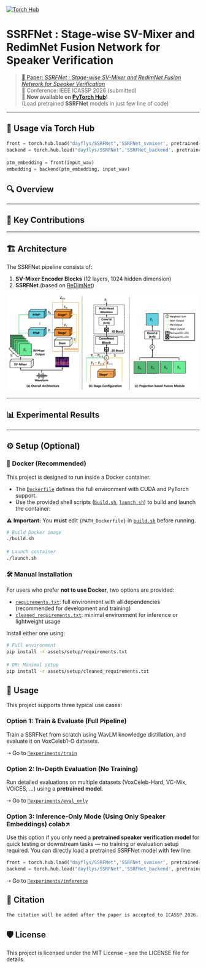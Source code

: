 
[![Torch Hub](https://img.shields.io/badge/Supported-Torch%20Hub-orange?logo=pytorch)](https://colab.research.google.com/drive/1DaVpnnwQd9Jg655RR5leDabZVNnjIo79?usp=sharing) 

# SSRFNet : Stage-wise SV-Mixer and RedimNet Fusion Network for Speaker Verification

> [📄 Paper: *SSRFNet : Stage-wise SV-Mixer and RedimNet Fusion Network for Speaker Verification*](./assets/paper.pdf)  
> 📅 Conference: IEEE ICASSP 2026 (submitted)  
> 🚀 **Now available on [PyTorch Hub](https://colab.research.google.com/drive/1DaVpnnwQd9Jg655RR5leDabZVNnjIo79?usp=sharing)!**  
> (Load pretrained **SSRFNet** models in just few line of code)

---

## 🚀 Usage via Torch Hub

```python
front = torch.hub.load("dayflys/SSRFNet",'SSRFNet_svmixer', pretrained=True).eval()
backend = torch.hub.load("dayflys/SSRFNet",'SSRFNet_backend', pretrained=True).eval()

ptm_embedding = front(input_wav)
embedding = backend(ptm_embedding, input_wav)
```

## 🔍 Overview


---

## 🧠 Key Contributions

---

## 🏗️ Architecture

The SSRFNet pipeline consists of:

1. **SV-Mixer Encoder Blocks** (12 layers, 1024 hidden dimension)
2. **SSRFNet** (based on [ReDimNet](https://github.com/IDRnD/redimnet))

![SSRFNet Architecture](./assets/images/SSRFNet_architecture.png)

---

## 📊 Experimental Results


---

## ⚙️ Setup (Optional)

### 🐳 Docker (Recommended)

This project is designed to run inside a Docker container.

- The [`Dockerfile`](./assets/setup/Dockerfile) defines the full environment with CUDA and PyTorch support.
- Use the provided shell scripts ([`build.sh`](./assets/setup/build.sh), [`launch.sh`](./assets/setup/launch.sh)) to build and launch the container:

⚠️ **Important:** You **must** edit `{PATH_Dockerfile}` in [`build.sh`](./assets/setup/build.sh) before running.

```bash
# Build Docker image
./build.sh

# Launch container
./launch.sh
```

### 🛠 Manual Installation

For users who prefer **not to use Docker**, two options are provided:

- [`requirements.txt`](./assets/setup/requirements.txt): full environment with all dependencies (recommended for development and training)
- [`cleaned_requirements.txt`](./assets/setup/cleaned_requirements.txt): minimal environment for inference or lightweight usage

Install either one using:

```bash
# Full environment
pip install -r assets/setup/requirements.txt

# OR: Minimal setup
pip install -r assets/setup/cleaned_requirements.txt
```

## 🔧 Usage

This project supports three typical use cases:

### Option 1: Train & Evaluate (Full Pipeline)

Train a SSRFNet from scratch using WavLM knowledge distillation, and evaluate it on VoxCeleb1-O datasets. 

➝ Go to [`📁experiments/train`](./experiments/train/README.md)

### Option 2: In-Depth Evaluation (No Training)

Run detailed evaluations on multiple datasets (VoxCeleb-Hard, VC-Mix, VOiCES, ...) using a **pretrained model**.

➝ Go to [`📁experiments/eval_only`](./experiments/eval_only/README.md)

### Option 3: Inference-Only Mode (Using Only Speaker Embeddings) colab↗

Use this option if you only need a **pretrained speaker verification model** for quick testing or downstream tasks — no training or evaluation setup required. You can directly load a pretrained SSRFNet model with few line:

```python
front = torch.hub.load("dayflys/SSRFNet",'SSRFNet_svmixer', pretrained=True).eval()
backend = torch.hub.load("dayflys/SSRFNet",'SSRFNet_backend', pretrained=True).eval()
```

➝ Go to [`📁experiments/inference`](./experiments/inference/README.md)

## 📎 Citation

```bash
The citation will be added after the paper is accepted to ICASSP 2026.
```

## 🛡️ License

This project is licensed under the MIT License – see the LICENSE file for details.

